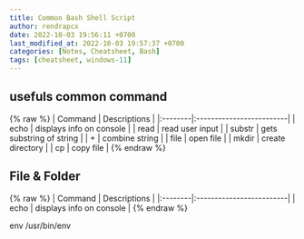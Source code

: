 ```yaml
---
title: Common Bash Shell Script
author: rendrapcx
date: 2022-10-03 19:56:11 +0700
last_modified_at: 2022-10-03 19:57:37 +0700
categories: [Notes, Cheatsheet, Bash]
tags: [cheatsheet, windows-11]
---
```



## usefuls common command
{% raw %}
| Command | Descriptions             |
|:--------|:-------------------------|
| echo    | displays info on console |
| read    | read user input          |
| substr  | gets substring of string |
| +       | combine string           |
| file    | open file                |
| mkdir   | create directory         |
| cp      | copy file                |
{% endraw %}


## File & Folder
{% raw %}
| Command | Descriptions             |
|:--------|:-------------------------|
| echo    | displays info on console |
{% endraw %}


env /usr/bin/env

